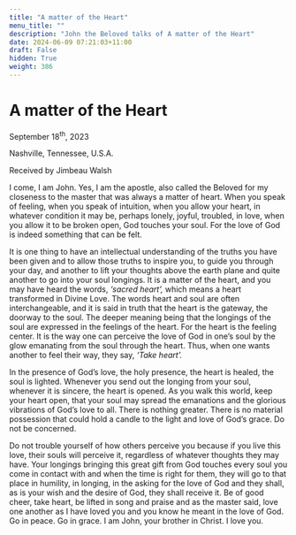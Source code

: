 ```yaml
---
title: "A matter of the Heart"
menu_title: ""
description: "John the Beloved talks of A matter of the Heart"
date: 2024-06-09 07:21:03+11:00
draft: False
hidden: True
weight: 386
---
```

# A matter of the Heart 

September 18<sup>th</sup>, 2023

Nashville, Tennessee, U.S.A.

Received by Jimbeau Walsh  

I come, I am John. Yes, I am the apostle, also called the Beloved for my closeness to the master that was always a matter of heart. When you speak of feeling, when you speak of intuition, when you allow your heart, in whatever condition it may be, perhaps lonely, joyful, troubled, in love, when you allow it to be broken open, God touches your soul. For the love of God is indeed something that can be felt. 

It is one thing to have an intellectual understanding of the truths you have been given and to allow those truths to inspire you, to guide you through your day, and another to lift your thoughts above the earth plane and quite another to go into your soul longings. It is a matter of the heart, and you may have heard the words, *‘sacred heart’,* which means a heart transformed in Divine Love. The words heart and soul are often interchangeable, and it is said in truth that the heart is the gateway, the doorway to the soul. The deeper meaning being that the longings of the soul are expressed in the feelings of the heart. For the heart is the feeling center. It is the way one can perceive the love of God in one’s soul by the glow emanating from the soul through the heart. Thus, when one wants another to feel their way, they say, *‘Take heart’.* 
     
In the presence of God’s love, the holy presence, the heart is healed, the soul is lighted. Whenever you send out the longing from your soul, whenever it is sincere, the heart is opened. As you walk this world, keep your heart open, that your soul may spread the emanations and the glorious vibrations of God’s love to all. There is nothing greater. There is no material possession that could hold a candle to the light and love of God’s grace. Do not be concerned. 

Do not trouble yourself of how others perceive you because if you live this love, their souls will perceive it, regardless of whatever thoughts they may have. Your longings bringing this great gift from God touches every soul you come in contact with and when the time is right for them, they will go to that place in humility, in longing, in the asking for the love of God and they shall, as is your wish and the desire of God, they shall receive it. Be of good cheer, take heart, be lifted in song and praise and as the master said, love one another as I have loved you and you know he meant in the love of God. Go in peace. Go in grace. I am John, your brother in Christ. I love you. 